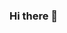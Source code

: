 ### Hi there 👋

<!--
**saurabhk-sigmoid/saurabhk-sigmoid** is a ✨ _special_ ✨ repository because its `README.md` (this file) appears on your GitHub profile.
Welcome to my Github Profile.

I work as a Data Engineer for sigmoid Analytics.(https://www.sigmoid.com/)
